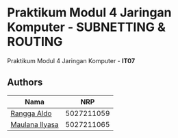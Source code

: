 # Praktikum Modul 4 Jaringan Komputer - SUBNETTING & ROUTING

Praktikum Modul 4 Jaringan Komputer - **IT07**

## Authors

| Nama                                                | NRP        |
| --------------------------------------------------- | ---------- |
| [Rangga Aldo](https://www.github.com/ranggaaldosas) | 5027211059 |
| [Maulana Ilyasa](https://www.github.com/ilyasash)   | 5027211065 |
